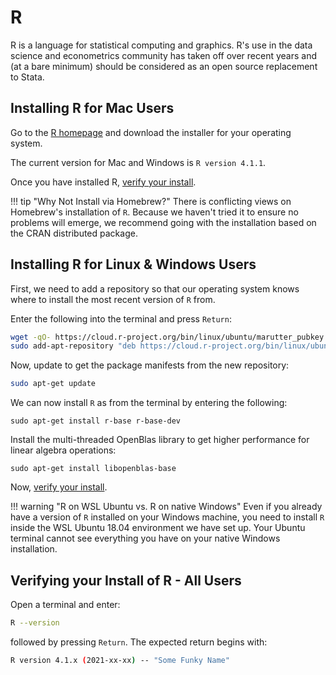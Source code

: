 # R

R is a language for statistical computing and graphics.
R's use in the data science and econometrics community has taken off over recent years and (at a bare minimum) should be considered as an open source replacement to Stata.

## Installing R for Mac Users

Go to the [R homepage](https://cran.r-project.org/) and download the installer for your operating system.

The current version for Mac and Windows is `R version 4.1.1`.

Once you have installed R, [verify your install](#verifying-your-install-of-r-all-users).

!!! tip "Why Not Install via Homebrew?"
        There is conflicting views on Homebrew's installation of `R`.
        Because we haven't tried it to ensure no problems will emerge, we recommend going with the installation based on the CRAN distributed package.

## Installing R for Linux & Windows Users

First, we need to add a repository so that our operating system knows where to install the most recent version of `R` from.

Enter the following into the terminal and press `Return`:

```bash
wget -qO- https://cloud.r-project.org/bin/linux/ubuntu/marutter_pubkey.asc | sudo tee -a /etc/apt/trusted.gpg.d/cran_ubuntu_key.asc
sudo add-apt-repository "deb https://cloud.r-project.org/bin/linux/ubuntu $(lsb_release -cs)-cran40/"
```

Now, update to get the package manifests from the new repository:

```bash
sudo apt-get update
```

We can now install `R` as from the terminal by entering the following:

```{bash}
sudo apt-get install r-base r-base-dev
```

Install the multi-threaded OpenBlas library to get higher performance for linear algebra operations:

```{bash}
sudo apt-get install libopenblas-base
```

Now, [verify your install](#verifying-your-install-of-r-all-users).

!!! warning "R on WSL Ubuntu vs. R on native Windows"
        Even if you already have a version of `R` installed on your Windows machine, you need to install `R` inside the WSL Ubuntu 18.04 environment we have set up.
        Your Ubuntu terminal cannot see everything you have on your native Windows installation.

## Verifying your Install of R - All Users

Open a terminal and enter:

```bash
R --version
```

followed by pressing `Return`. The expected return begins with:

```bash
R version 4.1.x (2021-xx-xx) -- "Some Funky Name"
```
